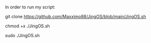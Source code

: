 In order to run my script:

git clone https://github.com/Maxximo88/JingOS/blob/main/JingOS.sh

chmod +x ./JingOS.sh

sudo ./JingOS.sh
